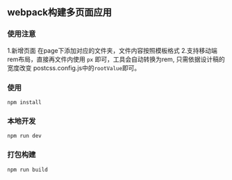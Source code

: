 ## webpack构建多页面应用

### 使用注意
 1.新增页面 在page下添加对应的文件夹，文件内容按照模板格式
 2.支持移动端rem布局，直接再文件内使用 `px` 即可，工具会自动转换为rem, 只需依据设计稿的宽度改变 postcss.config.js中的`rootValue`即可。

### 使用
```
npm install
```
### 本地开发
```
npm run dev
```

### 打包构建
```
npm run build
```
